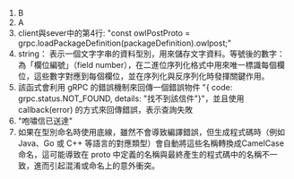 1. B
2. A
3. client與sever中的第4行: "const owlPostProto = grpc.loadPackageDefinition(packageDefinition).owlpost;"
4. string： 表示一個文字字串的資料型別，用來儲存文字資料。等號後的數字：為「欄位編號」（field number），在二進位序列化格式中用來唯一標識每個欄位，這些數字對應到每個欄位，並在序列化與反序列化時發揮關鍵作用。
5. 該函式會利用 gRPC 的錯誤機制來回傳一個錯誤物件 "{ code: grpc.status.NOT_FOUND, details: "找不到該信件"}"，並且使用 callback(error) 的方式來回傳錯誤，表示查詢失敗
6. "咆嘯信已送達"
7. 如果在型別命名時使用底線，雖然不會導致編譯錯誤，但生成程式碼時（例如 Java、Go 或 C++ 等語言的對應類型）會自動將這些名稱轉換成CamelCase命名，這可能導致在 proto 中定義的名稱與最終產生的程式碼中的名稱不一致，進而引起混淆或命名上的意外衝突。